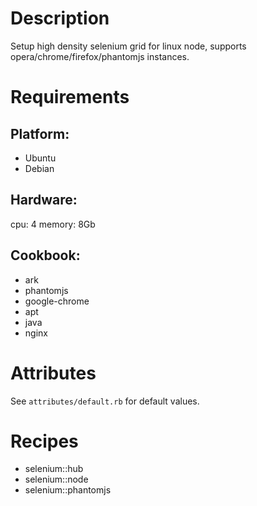 Description
===========
Setup high density selenium grid for linux node, supports opera/chrome/firefox/phantomjs instances.

Requirements
============

## Platform:
* Ubuntu
* Debian

## Hardware:

cpu: 4 
memory: 8Gb

## Cookbook:

* ark
* phantomjs 
* google-chrome 
* apt 
* java 
* nginx

Attributes
==========

See `attributes/default.rb` for default values.


Recipes
=======

* selenium::hub
* selenium::node
* selenium::phantomjs


